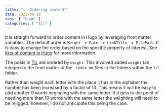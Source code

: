 ```yaml
---
title: "↕️  Ordering content"
date: 2022-06-18
tags: [ "hugo" ]
categories: [ "til" ]
---
```


It is straight forward to order content in Hugo by leveraging front matter
variables. The default order is `Weight -> Date -> LinkTitle -> FilePath`.
It is easy to change the order based on the specific property of interest. See
[lists of content in Hugo](https://gohugo.io/templates/lists/#order-content)
for more information.

The posts in [TIL](/til) are ordered by `weight`. This involved added `weight`
(an integer) to the front matter of the `_index.md` files in the folders within
the `til` folder.

Rather than weight each letter with the place it has in the alphabet the number
has been increased by a factor of 10. This means it will be easy to add another
9 words beginning with the same letter. If it gets to the point of needing more
than 10 words with the same letter the weighting will need to be rejigged,
however, I do not anticipate this being the case.
